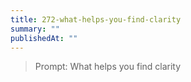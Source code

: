 ```yaml
---
title: 272-what-helps-you-find-clarity
summary: ""
publishedAt: ""
---
```


> Prompt: What helps you find clarity

